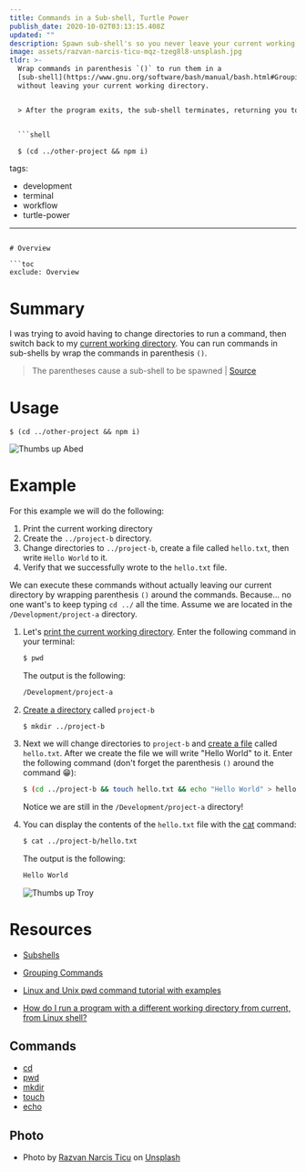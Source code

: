 ```yaml
---
title: Commands in a Sub-shell, Turtle Power
publish_date: 2020-10-02T03:13:15.408Z
updated: ""
description: Spawn sub-shell's so you never leave your current working directory.
image: assets/razvan-narcis-ticu-mqz-tzeg8l8-unsplash.jpg
tldr: >-
  Wrap commands in parenthesis `()` to run them in a
  [sub-shell](https://www.gnu.org/software/bash/manual/bash.html#Grouping-Commands)
  without leaving your current working directory. 


  > After the program exits, the sub-shell terminates, returning you to your prompt of the parent shell, in the directory you started from. | [Source](https://stackoverflow.com/questions/786376/how-do-i-run-a-program-with-a-different-working-directory-from-current-from-lin/786419#786419)


  ```shell

  $ (cd ../other-project && npm i)

  ```
tags:
  - development
  - terminal
  - workflow
  - turtle-power
---
```

# Overview

```toc
exclude: Overview
```

# Summary

I was trying to avoid having to change directories to run a command, then switch back to my [current working directory](https://shapeshed.com/unix-pwd/). You can run commands in sub-shells by wrap the commands in parenthesis `()`.

> The parentheses cause a sub-shell to be spawned | [Source](https://stackoverflow.com/a/786419/14342613)

# Usage

```shell
$ (cd ../other-project && npm i)
```

![Thumbs up Abed](https://media.giphy.com/media/NnSfgd2KxuP3q/giphy.gif "Thumbs up Abed")

# Example

For this example we will do the following:

1. Print the current working directory
2. Create the `../project-b` directory.
3. Change directories to `../project-b`, create a file called `hello.txt`, then write `Hello World` to it.
4. Verify that we successfully wrote to the `hello.txt` file.

We can execute these commands without actually leaving our current directory by wrapping parenthesis `()` around the commands. Because... no one want's to keep typing `cd ../` all the time. Assume we are located in the `/Development/project-a` directory.

1. Let's [print the current working directory](https://linuxize.com/post/current-working-directory/#pwd-command). Enter the following command in your terminal:

   ```bash
   $ pwd
   ```

   The output is the following:

   ```bash
   /Development/project-a
   ```

2. [Create a directory](https://linuxize.com/post/how-to-create-directories-in-linux-with-the-mkdir-command/) called `project-b`

   ```shell
   $ mkdir ../project-b
   ```

3. Next we will change directories to `project-b` and [create a file](https://linuxize.com/post/linux-touch-command/) called `hello.txt`. After we create the file we will write "Hello World" to it. Enter the following command (don't forget the parenthesis `()` around the command 😁):

   ```bash
   $ (cd ../project-b && touch hello.txt && echo "Hello World" > hello.txt)
   ```

   Notice we are still in the `/Development/project-a` directory!

4. You can display the contents of the `hello.txt` file with the [cat](https://linuxize.com/post/linux-cat-command/) command:

   ```bash
   $ cat ../project-b/hello.txt
   ```

   The output is the following:

   ```bash
   Hello World
   ```

   ![Thumbs up Troy](https://media.giphy.com/media/YcMs3OGd89Pxu/giphy.gif "Thumbs up Troy")

# Resources

- [Subshells](https://tldp.org/LDP/abs/html/subshells.html#:~:text=A%20subshell%20is%20a%20separate,process%20a%20list%20of%20commands.)

- [Grouping Commands](https://www.gnu.org/software/bash/manual/bash.html#Grouping-Commands)
- [Linux and Unix pwd command tutorial with examples](https://shapeshed.com/unix-pwd/)

- [How do I run a program with a different working directory from current, from Linux shell?](https://stackoverflow.com/questions/786376/how-do-i-run-a-program-with-a-different-working-directory-from-current-from-lin/786419#786419)

## Commands

- [cd](https://linuxize.com/post/linux-cd-command/)
- [pwd](https://linuxize.com/post/current-working-directory/#pwd-command)
- [mkdir](https://linuxize.com/post/how-to-create-directories-in-linux-with-the-mkdir-command/)
- [touch](https://linuxize.com/post/linux-touch-command/)
- [echo](https://linuxize.com/post/echo-command-in-linux-with-examples/)

## Photo

- Photo by [Razvan Narcis Ticu](https://unsplash.com/@ticurazvannarcis?utm_source=unsplash&utm_medium=referral&utm_content=creditCopyText) on [Unsplash](https://unsplash.com/)
